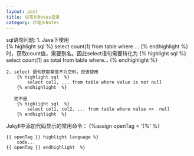 ```yaml
---
layout: post
title: 烂笔头Notes记录
category: 烂笔头Notes
---
```

sql语句问题:
	1. Java下使用  
		{% highlight sql  %}
			select count(1) from table where …
		{% endhighlight  %} 
	   时，获取count值，需要别名。因此select语句需要转化为 
		{% highlight sql  %}
			select count(1) as total from table where…
		{% endhighlight  %} 

	2. select 语句获取某值不为空时，应该使用 
		{% highlight sql  %}
			select col1, ... from table where value is not null
		{% endhighlight  %}

	   而不是 
		{% highlight sql  %}
			select col1, col2, ... from table where value <>  null
		{% endhighlight  %}

Jekyll中添加代码显示的常用命令：
	{%assign openTag = '{%' %}

	{{ openTag }} highlight language %}
		code...
	{{ openTag }} endhighlight  %}





